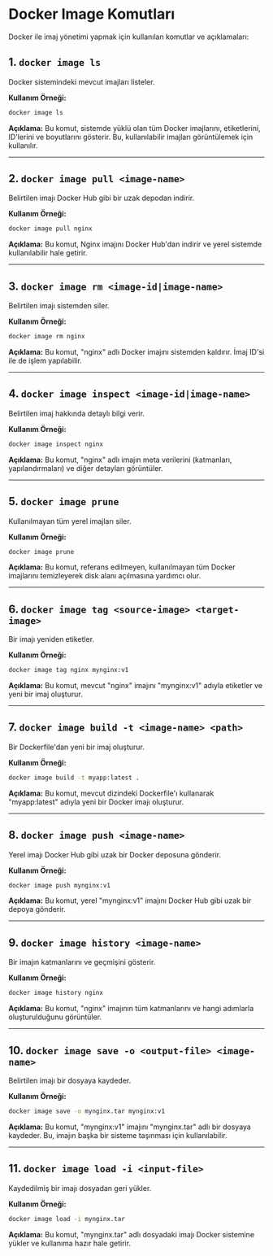 # Docker Image Komutları

Docker ile imaj yönetimi yapmak için kullanılan komutlar ve açıklamaları:

## 1. `docker image ls`
Docker sistemindeki mevcut imajları listeler.

**Kullanım Örneği:**
```bash
docker image ls
```
**Açıklama:** 
Bu komut, sistemde yüklü olan tüm Docker imajlarını, etiketlerini, ID'lerini ve boyutlarını gösterir. Bu, kullanılabilir imajları görüntülemek için kullanılır.

---

## 2. `docker image pull <image-name>`
Belirtilen imajı Docker Hub gibi bir uzak depodan indirir.

**Kullanım Örneği:**
```bash
docker image pull nginx
```
**Açıklama:**
Bu komut, Nginx imajını Docker Hub'dan indirir ve yerel sistemde kullanılabilir hale getirir.

---

## 3. `docker image rm <image-id|image-name>`
Belirtilen imajı sistemden siler.

**Kullanım Örneği:**
```bash
docker image rm nginx
```
**Açıklama:**
Bu komut, "nginx" adlı Docker imajını sistemden kaldırır. İmaj ID'si ile de işlem yapılabilir.

---

## 4. `docker image inspect <image-id|image-name>`
Belirtilen imaj hakkında detaylı bilgi verir.

**Kullanım Örneği:**
```bash
docker image inspect nginx
```
**Açıklama:**
Bu komut, "nginx" adlı imajın meta verilerini (katmanları, yapılandırmaları) ve diğer detayları görüntüler.

---

## 5. `docker image prune`
Kullanılmayan tüm yerel imajları siler.

**Kullanım Örneği:**
```bash
docker image prune
```
**Açıklama:**
Bu komut, referans edilmeyen, kullanılmayan tüm Docker imajlarını temizleyerek disk alanı açılmasına yardımcı olur.

---

## 6. `docker image tag <source-image> <target-image>`
Bir imajı yeniden etiketler.

**Kullanım Örneği:**
```bash
docker image tag nginx mynginx:v1
```
**Açıklama:**
Bu komut, mevcut "nginx" imajını "mynginx:v1" adıyla etiketler ve yeni bir imaj oluşturur.

---

## 7. `docker image build -t <image-name> <path>`
Bir Dockerfile'dan yeni bir imaj oluşturur.

**Kullanım Örneği:**
```bash
docker image build -t myapp:latest .
```
**Açıklama:**
Bu komut, mevcut dizindeki Dockerfile'ı kullanarak "myapp:latest" adıyla yeni bir Docker imajı oluşturur.

---

## 8. `docker image push <image-name>`
Yerel imajı Docker Hub gibi uzak bir Docker deposuna gönderir.

**Kullanım Örneği:**
```bash
docker image push mynginx:v1
```
**Açıklama:**
Bu komut, yerel "mynginx:v1" imajını Docker Hub gibi uzak bir depoya gönderir.

---

## 9. `docker image history <image-name>`
Bir imajın katmanlarını ve geçmişini gösterir.

**Kullanım Örneği:**
```bash
docker image history nginx
```
**Açıklama:**
Bu komut, "nginx" imajının tüm katmanlarını ve hangi adımlarla oluşturulduğunu görüntüler.

---

## 10. `docker image save -o <output-file> <image-name>`
Belirtilen imajı bir dosyaya kaydeder.

**Kullanım Örneği:**
```bash
docker image save -o mynginx.tar mynginx:v1
```
**Açıklama:**
Bu komut, "mynginx:v1" imajını "mynginx.tar" adlı bir dosyaya kaydeder. Bu, imajın başka bir sisteme taşınması için kullanılabilir.

---

## 11. `docker image load -i <input-file>`
Kaydedilmiş bir imajı dosyadan geri yükler.

**Kullanım Örneği:**
```bash
docker image load -i mynginx.tar
```
**Açıklama:**
Bu komut, "mynginx.tar" adlı dosyadaki imajı Docker sistemine yükler ve kullanıma hazır hale getirir.
